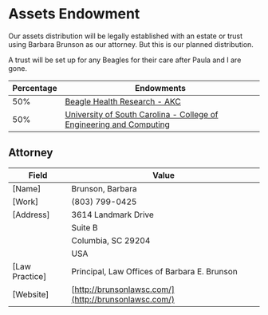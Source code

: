 # Assets Endowment
Our assets distribution will be legally established with an estate or trust using Barbara Brunson as our attorney. But this is our planned distribution. <br>

A trust will be set up for any Beagles for their care after Paula and I are gone.

| **Percentage** | **Endowments** |
|------------|------------------|
| 50% | [Beagle Health Research - AKC ](https://www.akcchf.org/) |
| 50% | [University of South Carolina - College of Engineering and Computing](https://sc.planmygift.org/wills-and-living-trusts) |


## Attorney 

| **Field** | **Value** |
|-----------|-----------|
| \[Name\]         | Brunson, Barbara |
| \[Work\]         | (803) 799-0425 |
| \[Address\]      | 3614 Landmark Drive |
|| Suite B |
|| Columbia, SC 29204 |
|| USA |
| \[Law Practice\] | Principal, Law Offices of Barbara E. Brunson |
| \[Website\]      | [http://brunsonlawsc.com/](http://brunsonlawsc.com/) |
